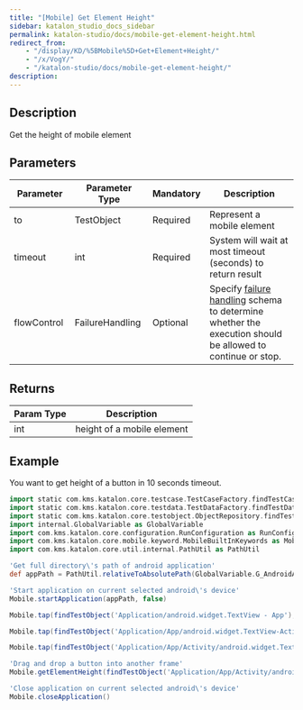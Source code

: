 ```yaml
---
title: "[Mobile] Get Element Height"
sidebar: katalon_studio_docs_sidebar
permalink: katalon-studio/docs/mobile-get-element-height.html
redirect_from:
    - "/display/KD/%5BMobile%5D+Get+Element+Height/"
    - "/x/VogY/"
    - "/katalon-studio/docs/mobile-get-element-height/"
description:
---
```

Description
-----------

Get the height of mobile element

Parameters
----------

| Parameter | Parameter Type | Mandatory | Description |
| --- | --- | --- | --- |
| to | TestObject | Required | Represent a mobile element |
| timeout  | int | Required | System will wait at most timeout (seconds) to return result |
| flowControl  | FailureHandling  | Optional | Specify [failure handling](/x/qAAM) schema to determine whether the execution should be allowed to continue or stop. |

Returns
-------

| Param Type | Description |
| --- | --- |
| int | height of a mobile element |

Example
-------

You want to get height of a button in 10 seconds timeout.

```groovy
import static com.kms.katalon.core.testcase.TestCaseFactory.findTestCase
import static com.kms.katalon.core.testdata.TestDataFactory.findTestData
import static com.kms.katalon.core.testobject.ObjectRepository.findTestObject
import internal.GlobalVariable as GlobalVariable
import com.kms.katalon.core.configuration.RunConfiguration as RunConfiguration
import com.kms.katalon.core.mobile.keyword.MobileBuiltInKeywords as Mobile
import com.kms.katalon.core.util.internal.PathUtil as PathUtil

'Get full directory\'s path of android application'
def appPath = PathUtil.relativeToAbsolutePath(GlobalVariable.G_AndroidApp, RunConfiguration.getProjectDir())

'Start application on current selected android\'s device'
Mobile.startApplication(appPath, false)

Mobile.tap(findTestObject('Application/android.widget.TextView - App'), 10)

Mobile.tap(findTestObject('Application/App/android.widget.TextView-Activity'), 10)

Mobile.tap(findTestObject('Application/App/Activity/android.widget.TextView-Custom Dialog'), 10)

'Drag and drop a button into another frame'
Mobile.getElementHeight(findTestObject('Application/App/Activity/android.widget.Button'), 10)

'Close application on current selected android\'s device'
Mobile.closeApplication()
```